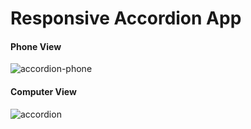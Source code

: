 # Responsive Accordion App

#### Phone View
![accordion-phone](https://github.com/MetinKb/react-accordion/assets/114526516/562e9da9-1bc5-489b-9b2a-2bee2ade2845)

#### Computer View
![accordion](https://github.com/MetinKb/react-accordion/assets/114526516/15e647eb-5f1a-4653-b9e0-2a9c8f406864)
